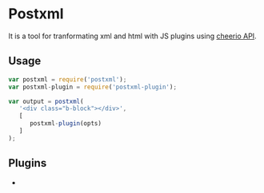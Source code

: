 # Postxml

It is a tool for tranformating xml and html with JS plugins using [cheerio API](http://cheeriojs.github.io/cheerio/).

## Usage



```js
var postxml = require('postxml');
var postxml-plugin = require('postxml-plugin');

var output = postxml(
   '<div class="b-block"></div>',
   [
      postxml-plugin(opts)
   ]
);
```

## Plugins
*
